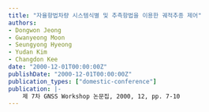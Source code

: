 ```yaml
---
title: "자율항법차량 시스템식별 및 추측항법을 이용한 궤적추종 제어"
authors:
- Dongwon Jeong
- Gwanyeong Moon
- Seungyong Hyeong
- Yudan Kim
- Changdon Kee
date: "2000-12-01T00:00:00Z"
publishDate: "2000-12-01T00:00:00Z"
publication_types: ["domestic-conference"]
publication: |-
    제 7차 GNSS Workshop 논문집, 2000, 12, pp. 7-10
---
```

